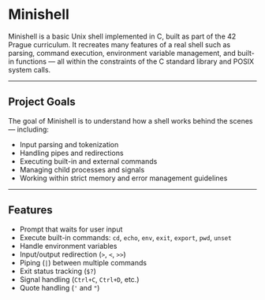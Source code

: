 #  Minishell

Minishell is a basic Unix shell implemented in C, built as part of the 42 Prague curriculum. It recreates many features of a real shell such as parsing, command execution, environment variable management, and built-in functions — all within the constraints of the C standard library and POSIX system calls.

---

##  Project Goals

The goal of Minishell is to understand how a shell works behind the scenes — including:
- Input parsing and tokenization
- Handling pipes and redirections
- Executing built-in and external commands
- Managing child processes and signals
- Working within strict memory and error management guidelines

---

##  Features

- Prompt that waits for user input  
- Execute built-in commands: `cd`, `echo`, `env`, `exit`, `export`, `pwd`, `unset`  
- Handle environment variables  
- Input/output redirection (`>`, `<`, `>>`)  
- Piping (`|`) between multiple commands  
- Exit status tracking (`$?`)  
- Signal handling (`Ctrl+C`, `Ctrl+D`, etc.)  
- Quote handling (`'` and `"`)

